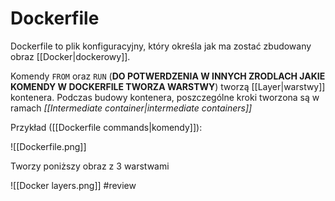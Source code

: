 # Dockerfile
Dockerfile to plik konfiguracyjny, który określa jak ma zostać zbudowany obraz [[Docker|dockerowy]].

Komendy `FROM` oraz `RUN` (**DO POTWERDZENIA W INNYCH ZRODLACH JAKIE KOMENDY W DOCKERFILE TWORZA WARSTWY**) tworzą [[Layer|warstwy]] kontenera. Podczas budowy kontenera, poszczególne kroki tworzona są w ramach *[[Intermediate container|intermediate containers]]*

Przykład ([[Dockerfile commands|komendy]]):

![[Dockerfile.png]]

Tworzy poniższy obraz z 3 warstwami

![[Docker layers.png]]
#review